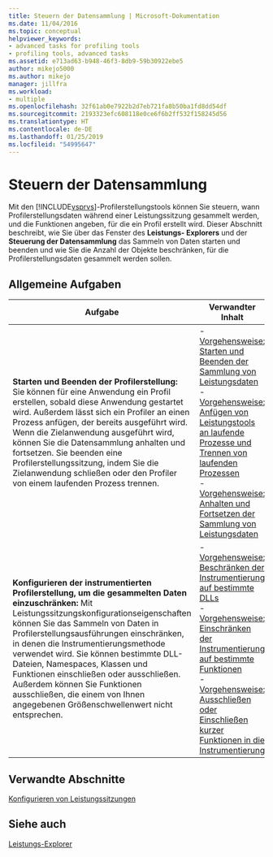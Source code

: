 ```yaml
---
title: Steuern der Datensammlung | Microsoft-Dokumentation
ms.date: 11/04/2016
ms.topic: conceptual
helpviewer_keywords:
- advanced tasks for profiling tools
- profiling tools, advanced tasks
ms.assetid: e713ad63-b948-46f3-8db9-59b30922ebe5
author: mikejo5000
ms.author: mikejo
manager: jillfra
ms.workload:
- multiple
ms.openlocfilehash: 32f61ab0e7922b2d7eb721fa8b50ba1fd8dd54df
ms.sourcegitcommit: 2193323efc608118e0ce6f6b2ff532f158245d56
ms.translationtype: HT
ms.contentlocale: de-DE
ms.lasthandoff: 01/25/2019
ms.locfileid: "54995647"
---
```

# <a name="control-data-collection"></a>Steuern der Datensammlung
Mit den [!INCLUDE[vsprvs](../code-quality/includes/vsprvs_md.md)]-Profilerstellungstools können Sie steuern, wann Profilerstellungsdaten während einer Leistungssitzung gesammelt werden, und die Funktionen angeben, für die ein Profil erstellt wird. Dieser Abschnitt beschreibt, wie Sie über das Fenster des **Leistungs- Explorers** und der **Steuerung der Datensammlung** das Sammeln von Daten starten und beenden und wie Sie die Anzahl der Objekte beschränken, für die Profilerstellungsdaten gesammelt werden sollen.  
  
## <a name="common-tasks"></a>Allgemeine Aufgaben
  
|Aufgabe|Verwandter Inhalt|  
|----------|---------------------|  
|**Starten und Beenden der Profilerstellung:** Sie können für eine Anwendung ein Profil erstellen, sobald diese Anwendung gestartet wird. Außerdem lässt sich ein Profiler an einen Prozess anfügen, der bereits ausgeführt wird. Wenn die Zielanwendung ausgeführt wird, können Sie die Datensammlung anhalten und fortsetzen. Sie beenden eine Profilerstellungssitzung, indem Sie die Zielanwendung schließen oder den Profiler von einem laufenden Prozess trennen.|-   [Vorgehensweise: Starten und Beenden der Sammlung von Leistungsdaten](../profiling/how-to-start-and-end-performance-data-collection.md)<br />-   [Vorgehensweise: Anfügen von Leistungstools an laufende Prozesse und Trennen von laufenden Prozessen](../profiling/how-to-attach-and-detach-performance-tools-to-running-processes.md)<br />-   [Vorgehensweise: Anhalten und Fortsetzen der Sammlung von Leistungsdaten](../profiling/how-to-pause-and-resume-performance-data-collection.md)|  
|**Konfigurieren der instrumentierten Profilerstellung, um die gesammelten Daten einzuschränken:** Mit Leistungssitzungskonfigurationseigenschaften können Sie das Sammeln von Daten in Profilerstellungsausführungen einschränken, in denen die Instrumentierungsmethode verwendet wird. Sie können bestimmte DLL-Dateien, Namespaces, Klassen und Funktionen einschließen oder ausschließen. Außerdem können Sie Funktionen ausschließen, die einem von Ihnen angegebenen Größenschwellenwert nicht entsprechen.|-   [Vorgehensweise: Beschränken der Instrumentierung auf bestimmte DLLs](../profiling/how-to-limit-instrumentation-to-specific-dlls.md)<br />-   [Vorgehensweise: Einschränken der Instrumentierung auf bestimmte Funktionen](../profiling/how-to-limit-instrumentation-to-specific-functions.md)<br />-   [Vorgehensweise: Ausschließen oder Einschließen kurzer Funktionen in die Instrumentierung](../profiling/how-to-exclude-or-include-short-functions-from-instrumentation.md)|  
  
## <a name="related-sections"></a>Verwandte Abschnitte  
 [Konfigurieren von Leistungssitzungen](../profiling/configuring-performance-sessions.md)  
  
## <a name="see-also"></a>Siehe auch  
 [Leistungs-Explorer](../profiling/performance-explorer.md)